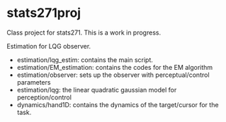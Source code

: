 # stats271proj

Class project for stats271. This is a work in progress. 

Estimation for LQG observer. 

- estimation/lqg_estim: contains the main script. 
- estimation/EM_estimation: contains the codes for the EM algorithm
- estimation/observer: sets up the observer with perceptual/control parameters
- estimation/lqg:  the linear quadratic gaussian model for perception/control
- dynamics/hand1D: contains the dynamics of the target/cursor for the task.

